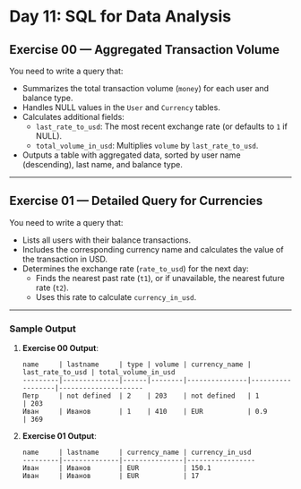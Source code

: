 # Day 11: SQL for Data Analysis

## **Exercise 00** — Aggregated Transaction Volume

You need to write a query that:

- Summarizes the total transaction volume (`money`) for each user and balance type.
- Handles NULL values in the `User` and `Currency` tables.
- Calculates additional fields:
  - `last_rate_to_usd`: The most recent exchange rate (or defaults to `1` if NULL).
  - `total_volume_in_usd`: Multiplies `volume` by `last_rate_to_usd`.
- Outputs a table with aggregated data, sorted by user name (descending), last name, and balance type.

---

## **Exercise 01** — Detailed Query for Currencies

You need to write a query that:

- Lists all users with their balance transactions.
- Includes the corresponding currency name and calculates the value of the transaction in USD.
- Determines the exchange rate (`rate_to_usd`) for the next day:
  - Finds the nearest past rate (`t1`), or if unavailable, the nearest future rate (`t2`).
  - Uses this rate to calculate `currency_in_usd`.

---

### Sample Output

1. **Exercise 00 Output**:

   ```plaintext
   name     | lastname     | type | volume | currency_name | last_rate_to_usd | total_volume_in_usd
   ---------|--------------|------|--------|---------------|------------------|---------------------
   Петр     | not defined  | 2    | 203    | not defined   | 1                | 203
   Иван     | Иванов       | 1    | 410    | EUR           | 0.9              | 369
   ```

2. **Exercise 01 Output**:

   ```plaintext
   name     | lastname     | currency_name | currency_in_usd
   ---------|--------------|---------------|-----------------
   Иван     | Иванов       | EUR           | 150.1
   Иван     | Иванов       | EUR           | 17
   ```
